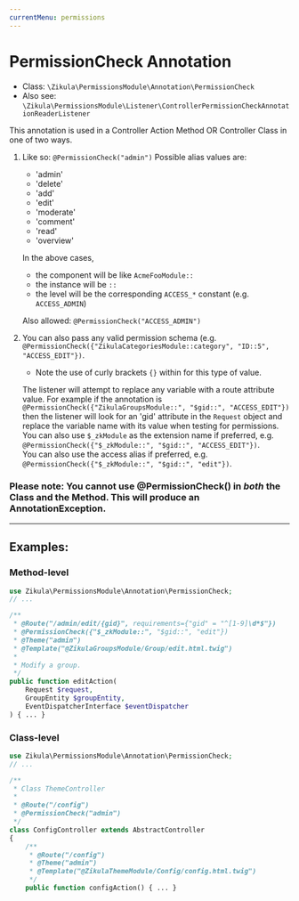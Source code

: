 ```yaml
---
currentMenu: permissions
---
```

# PermissionCheck Annotation

 - Class: `\Zikula\PermissionsModule\Annotation\PermissionCheck`
 - Also see: `\Zikula\PermissionsModule\Listener\ControllerPermissionCheckAnnotationReaderListener`

This annotation is used in a Controller Action Method OR Controller Class in one of two ways.

1. Like so: `@PermissionCheck("admin")`
    Possible alias values are:
      - 'admin'
      - 'delete'
      - 'add'
      - 'edit'
      - 'moderate'
      - 'comment'
      - 'read'
      - 'overview'
    
    In the above cases,
      - the component will be like `AcmeFooModule::`
      - the instance will be `::`
      - the level will be the corresponding `ACCESS_*` constant (e.g. `ACCESS_ADMIN`)
    
    Also allowed: `@PermissionCheck("ACCESS_ADMIN")`

2. You can also pass any valid permission schema (e.g. `@PermissionCheck({"ZikulaCategoriesModule::category", "ID::5", "ACCESS_EDIT"})`.

    - Note the use of curly brackets `{}` within for this type of value.

    The listener will attempt to replace any variable with a route attribute value. For example if the annotation is `@PermissionCheck({"ZikulaGroupsModule::", "$gid::", "ACCESS_EDIT"})` then the listener will look for an 'gid' attribute in the `Request` object and replace the variable name with its value when testing for permissions.  
    You can also use `$_zkModule` as the extension name if preferred, e.g. `@PermissionCheck({"$_zkModule::", "$gid::", "ACCESS_EDIT"})`.  
    You can also use the access alias if preferred, e.g. `@PermissionCheck({"$_zkModule::", "$gid::", "edit"})`.

### Please note: You cannot use @PermissionCheck() in *both* the Class and the Method. This will produce an AnnotationException.

---

## Examples:

### Method-level

```php
use Zikula\PermissionsModule\Annotation\PermissionCheck;
// ...

/**
 * @Route("/admin/edit/{gid}", requirements={"gid" = "^[1-9]\d*$"})
 * @PermissionCheck({"$_zkModule::", "$gid::", "edit"})
 * @Theme("admin")
 * @Template("@ZikulaGroupsModule/Group/edit.html.twig")
 *
 * Modify a group.
 */
public function editAction(
    Request $request,
    GroupEntity $groupEntity,
    EventDispatcherInterface $eventDispatcher
) { ... }
```

### Class-level

```php
use Zikula\PermissionsModule\Annotation\PermissionCheck;
// ...

/**
 * Class ThemeController
 *
 * @Route("/config")
 * @PermissionCheck("admin")
 */
class ConfigController extends AbstractController
{
    /**
     * @Route("/config")
     * @Theme("admin")
     * @Template("@ZikulaThemeModule/Config/config.html.twig")
     */
    public function configAction() { ... }
```
